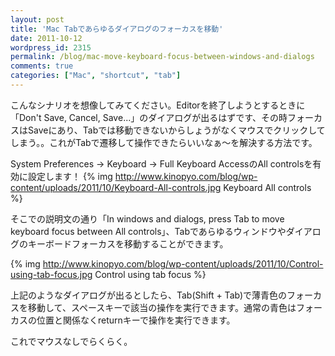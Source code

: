 ```yaml
---
layout: post
title: 'Mac Tabであらゆるダイアログのフォーカスを移動'
date: 2011-10-12
wordpress_id: 2315
permalink: /blog/mac-move-keyboard-focus-between-windows-and-dialogs
comments: true
categories: ["Mac", "shortcut", "tab"]
---
```

こんなシナリオを想像してみてください。Editorを終了しようとするときに「Don't Save, Cancel, Save...」のダイアログが出るはずです、その時フォーカスはSaveにあり、Tabでは移動できないからしょうがなくマウスでクリックしてしまう。。これがTabで遷移して操作できたらいいなぁ〜を解決する方法です。

System Preferences -> Keyboard -> Full Keyboard AccessのAll controlsを有効に設定します！
{% img http://www.kinopyo.com/blog/wp-content/uploads/2011/10/Keyboard-All-controls.jpg Keyboard All controls %}

そこでの説明文の通り「In windows and dialogs, press Tab to move keyboard focus between All controls」、Tabであらゆるウィンドウやダイアログのキーボードフォーカスを移動することができます。

{% img http://www.kinopyo.com/blog/wp-content/uploads/2011/10/Control-using-tab-focus.jpg Control using tab focus %}

上記のようなダイアログが出るとしたら、Tab(Shift + Tab)で薄青色のフォーカスを移動して、スペースキーで該当の操作を実行できます。通常の青色はフォーカスの位置と関係なくreturnキーで操作を実行できます。

これでマウスなしでらくらく。
